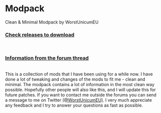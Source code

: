 # Modpack
Clean &amp; Minimal Modpack by WorstUnicumEU<br/>
[<h3>Check releases to download</h3>](https://github.com/WorstUnicumEU/Modpack/releases)<br/>
[<h3>Information from the forum thread</h3>](http://forum.worldoftanks.eu/index.php?/topic/558133-092012-clean-minimal-modpack-by-worstunicumeu-w-xvm-v362/)<br/>
This is a collection of mods that I have been using for a while now. I have done a lot of tweaking and changes of the mods to fit me - clean and minimal. The modpack contains a lot of information in the most clean way possible. Hopefully other people will also like this, and I will update this for future patches. If you want to contact me outside the forums you can send a message to me on Twitter [(@WorstUnicumEU)](https://twitter.com/WorstUnicumEU). I very much appreciate any feedback and I try to answer your questions as fast as possible.
